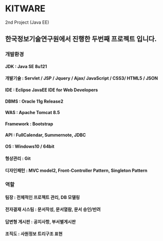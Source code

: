 # KITWARE
2nd Project (Java EE)

## 한국정보기술연구원에서 진행한 두번째 프로젝트 입니다.

### 개발환경
#### JDK : Java SE 8u121
#### 개발기술 : Servlet / JSP / Jquery / Ajax/ JavaScript / CSS3/ HTML5 / JSON
#### IDE : Eclipse JavaEE IDE for Web Developers
#### DBMS : Oracle 11g Release2
#### WAS : Apache Tomcat 8.5
#### Framework : Bootstrap
#### API : FullCalendar, Summernote, JDBC
#### OS : Windows10 / 64bit
#### 형상관리 : Git
#### 디자인패턴 : MVC model2, Front-Controller Pattern, Singleton Pattern

### 역할
#### 팀장 : 전체적인 프로젝트 관리, DB 모델링
#### 전자결재 시스팀 : 문서작성, 문서열람, 문서 승인/반려
#### 답변형 게시판 : 공지사항, 부서별게시판
#### 조직도 : 사원정보 트리구조 표현
